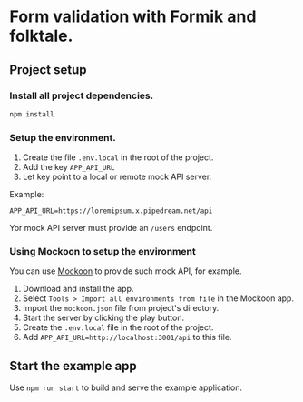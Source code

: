 # Form validation with Formik and folktale.

## Project setup

### Install all project dependencies.
```bash
npm install
```

### Setup the environment.
1. Create the file `.env.local` in the root of the project.
2. Add the key `APP_API_URL`
3. Let key point to a local or remote mock API server.

Example:
```dotenv
APP_API_URL=https://loremipsum.x.pipedream.net/api
```

Yor mock API server must provide an `/users` endpoint.

### Using Mockoon to setup the environment

You can use [Mockoon](https://mockoon.com) to provide such mock API, for example.

1. Download and install the app.
1. Select `Tools > Import all environments from file` in the Mockoon app.
1. Import the `mockoon.json` file from project's directory.
1. Start the server by clicking the play button.
1. Create the `.env.local` file in the root of the project.
1. Add `APP_API_URL=http://localhost:3001/api` to this file.

## Start the example app

Use `npm run start` to build and serve the example application.

